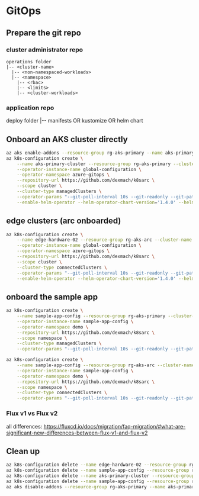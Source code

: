 # GitOps

## Prepare the git repo

### cluster administrator repo

``` text
operations folder
|-- <cluster-name>
  |-- <non-namespaced-workloads>
  |-- <namespace>
    |-- <rbac>
    |-- <limits>
    |-- <cluster-workloads>

```

<!--
flux helm operator & helm releases, compare with https://github.com/kubernetes/ingress-nginx/tree/main/charts/ingress-nginx
-->

### application repo

deploy folder
|-- manifests OR kustomize OR helm chart

## Onboard an AKS cluster directly

<!--
2m onboarding
view portal gitops extension
view resource graph
automatically onboard all clusters with azure policy <https://portal.azure.com/#blade/Microsoft_Azure_Policy/PolicyDetailBlade/definitionId/%2Fproviders%2FMicrosoft.Authorization%2FpolicyDefinitions%2Fc050047b-b21b-4822-8a2d-c1e37c3c0c6a>
kubectl get helmreleases -A
helm ls -A & view values
-->

``` bash
az aks enable-addons --resource-group rg-aks-primary --name aks-primary-cluster --addons gitops
az k8s-configuration create \
    --name aks-primary-cluster --resource-group rg-aks-primary --cluster-name aks-primary-cluster \
    --operator-instance-name global-configuration \
    --operator-namespace azure-gitops \
    --repository-url https://github.com/dexmach/k8sarc \
    --scope cluster \
    --cluster-type managedClusters \
    --operator-params "--git-poll-interval 10s --git-readonly --git-path=operations/aks-azure,operations/common --git-branch main" \
    --enable-helm-operator --helm-operator-chart-version='1.4.0' --helm-operator-params='--set helm.versions=v3'
```

## edge clusters (arc onboarded)

``` bash
az k8s-configuration create \
    --name edge-hardware-02 --resource-group rg-aks-arc --cluster-name edge-hardware-02 \
    --operator-instance-name global-configuration \
    --operator-namespace azure-gitops \
    --repository-url https://github.com/dexmach/k8sarc \
    --scope cluster \
    --cluster-type connectedClusters \
    --operator-params "--git-poll-interval 10s --git-readonly --git-path=operations/aks-edge,operations/common --git-branch main" \
    --enable-helm-operator --helm-operator-chart-version='1.4.0' --helm-operator-params='--set helm.versions=v3'
```

## onboard the sample app

``` bash
az k8s-configuration create \
    --name sample-app-config --resource-group rg-aks-primary --cluster-name aks-primary-cluster \
    --operator-instance-name sample-app-config \
    --operator-namespace demo \
    --repository-url https://github.com/dexmach/k8sarc \
    --scope namespace \
    --cluster-type managedClusters \
    --operator-params "--git-poll-interval 10s --git-readonly --git-path=sample-app-repo/deploy --git-branch main"

az k8s-configuration create \
    --name sample-app-config --resource-group rg-aks-arc --cluster-name edge-hardware-02 \
    --operator-instance-name sample-app-config \
    --operator-namespace demo \
    --repository-url https://github.com/dexmach/k8sarc \
    --scope namespace \
    --cluster-type connectedClusters \
    --operator-params "--git-poll-interval 10s --git-readonly --git-path=sample-app-repo/deploy --git-branch main"
```

### Flux v1 vs Flux v2

all differences: <https://fluxcd.io/docs/migration/faq-migration/#what-are-significant-new-differences-between-flux-v1-and-flux-v2>

## Clean up

``` bash
az k8s-configuration delete --name edge-hardware-02 --resource-group rg-aks-arc --cluster-name edge-hardware-02 --cluster-type connectedClusters
az k8s-configuration delete --name sample-app-config --resource-group rg-aks-arc --cluster-name edge-hardware-02 --cluster-type connectedClusters
az k8s-configuration delete --name aks-primary-cluster --resource-group rg-aks-primary --cluster-name aks-primary-cluster --cluster-type managedClusters
az k8s-configuration delete --name sample-app-config --resource-group rg-aks-primary --cluster-name aks-primary-cluster --cluster-type managedClusters
az aks disable-addons --resource-group rg-aks-primary --name aks-primary-cluster --addons gitops
```
